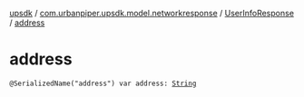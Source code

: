 [upsdk](../../index.md) / [com.urbanpiper.upsdk.model.networkresponse](../index.md) / [UserInfoResponse](index.md) / [address](./address.md)

# address

`@SerializedName("address") var address: `[`String`](https://kotlinlang.org/api/latest/jvm/stdlib/kotlin/-string/index.html)
